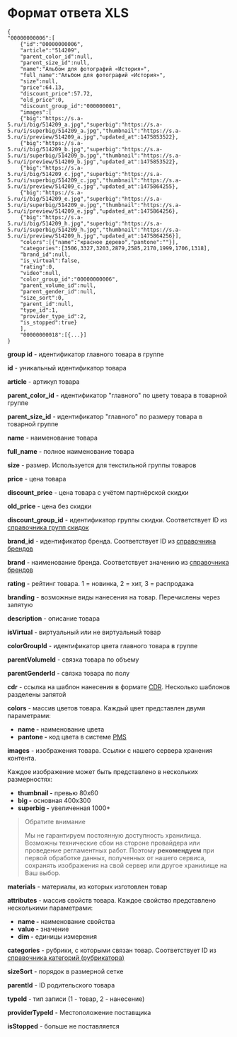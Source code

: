 # Формат ответа XLS

```text
{
"00000000006":[
    {"id":"00000000006",
    "article":"514209",
    "parent_color_id":null,
    "parent_size_id":null,
    "name":"Альбом для фотографий «История»",
    "full_name":"Альбом для фотографий «История»",
    "size":null,
    "price":64.13,
    "discount_price":57.72,
    "old_price":0,
    "discount_group_id":"000000001",
    "images":[
    {"big":"https://s.a-5.ru/i/big/514209_a.jpg","superbig":"https://s.a-5.ru/i/superbig/514209_a.jpg","thumbnail":"https://s.a-5.ru/i/preview/514209_a.jpg","updated_at":1475853522},
    {"big":"https://s.a-5.ru/i/big/514209_b.jpg","superbig":"https://s.a-5.ru/i/superbig/514209_b.jpg","thumbnail":"https://s.a-5.ru/i/preview/514209_b.jpg","updated_at":1475853522},
    {"big":"https://s.a-5.ru/i/big/514209_c.jpg","superbig":"https://s.a-5.ru/i/superbig/514209_c.jpg","thumbnail":"https://s.a-5.ru/i/preview/514209_c.jpg","updated_at":1475864255},
    {"big":"https://s.a-5.ru/i/big/514209_e.jpg","superbig":"https://s.a-5.ru/i/superbig/514209_e.jpg","thumbnail":"https://s.a-5.ru/i/preview/514209_e.jpg","updated_at":1475864256},
    {"big":"https://s.a-5.ru/i/big/514209_h.jpg","superbig":"https://s.a-5.ru/i/superbig/514209_h.jpg","thumbnail":"https://s.a-5.ru/i/preview/514209_h.jpg","updated_at":1475864256}],
    "colors":[{"name":"красное дерево","pantone":""}],
    "categories":[3506,3327,3203,2879,2585,2170,1999,1706,1318],
    "brand_id":null,
    "is_virtual":false,
    "rating":0,
    "video":null,
    "color_group_id":"00000000006",
    "parent_volume_id":null,
    "parent_gender_id":null,
    "size_sort":0,
    "parent_id":null,
    "type_id":1,
    "provider_type_id":2,
    "is_stopped":true}
    ],
    "00000000018":[{...}]
}
```

**group id** - идентификатор главного товара в группе

**id** - уникальный идентификатор товара

**article** - артикул товара

**parent\_color\_id** - идентификатор "главного" по цвету товара в товарной группе

**parent\_size\_id** - идентификатор "главного" по размеру товара в товарной группе

**name** - наименование товара

**full\_name** - полное наименование товара

**size** - размер. Используется для текстильной группы товаров

**price** - цена товара

**discount\_price** - цена товара с учётом партнёрской скидки

**old\_price** - цена без скидки

**discount\_group\_id** - идентификатор группы скидки. Соответствует ID из [справочника групп скидок](https://oasiscatalog.gitbooks.io/api-oasis/content/vigruzhaemaya-informatsiya/spravochniki-grupp-skidok.html)

**brand\_id** - идентификатор бренда. Соответствует ID из [справочника брендов](https://oasiscatalog.gitbooks.io/api-oasis/content/vigruzhaemaya-informatsiya/brendov.html)

**brand** - наименование бренда. Соответствует значению из [справочника брендов](https://oasiscatalog.gitbooks.io/api-oasis/content/vigruzhaemaya-informatsiya/brendov.html)

**rating** - рейтинг товара. 1 = новинка, 2 = хит, 3 = распродажа

**branding** - возможные виды нанесения на товар. Перечислены через запятую

**description** - описание товара

**isVirtual** - виртуальный или не виртуальный товар

**colorGroupId** - идентификатор цвета главного товара в группе

**parentVolumeId** - связка товара по объему

**parentGenderId** - связка товара по полу

**cdr** - ссылка на шаблон нанесения в формате [CDR](https://ru.wikipedia.org/wiki/CDR_%28формат_файла%29). Несколько шаблонов разделены запятой

**colors** - массив цветов товара. Каждый цвет представлен двумя параметрами:

* **name -** наименование цвета
* **pantone -** код цвета в системе [PMS](https://ru.wikipedia.org/wiki/Pantone)

**images** - изображения товара. Ссылки с нашего сервера хранения контента.

Каждое изображение может быть представлено в нескольких размерностях:

* **thumbnail -** превью 80x60
* **big -** основная 400x300
* **superbig -** увеличенная 1000+

> Обратите внимание
>
> Мы не гарантируем постоянную доступность хранилища. Возможны технические сбои на стороне провайдера или проведение регламентных работ. Поэтому **рекомендуем** при первой обработке данных, полученных от нашего сервиса, сохранять изображения на свой сервер или другое хранилище на Ваш выбор.

**materials** - материалы, из которых изготовлен товар

**attributes** - массив свойств товара. Каждое свойство представлено несколькими параметрами:

* **name -**  наименование свойства
* **value -** значение
* **dim -** единицы измерения

**categories** - рубрики, с которыми связан товар. Соответствует ID из [справочника категорий \(рубрикатора\)](https://oasiscatalog.gitbooks.io/api-oasis/content/api-documentation-v3/vigruzhaemaya-informatsiya/spravochnik-rubrik.html)

**sizeSort** - порядок в размерной сетке

**parentId** - ID родительского товара

**typeId** - тип записи \(1 - товар, 2 - нанесение\)

**providerTypeId** - Местоположение поставщика

**isStopped** - больше не поставляется

